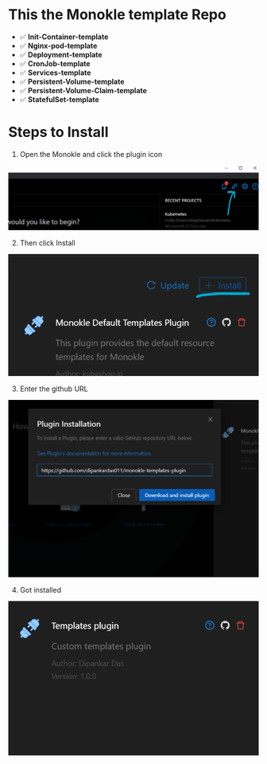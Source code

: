 # This the Monokle template Repo

* ✅ **Init-Container-template**
* ✅ **Nginx-pod-template**
* ✅ **Deployment-template**
* ✅ **CronJob-template**
* ✅ **Services-template**
* ✅ **Persistent-Volume-template**
* ✅ **Persistent-Volume-Claim-template**
* ✅ **StatefulSet-template**


# Steps to Install

1. Open the Monokle and click the plugin icon 

![](./01.png)

2. Then click Install

![](./02.png)

3. Enter the github URL

![](./03.png)

4. Got installed

![](./04.png)
